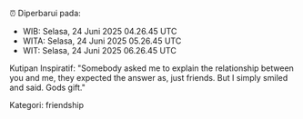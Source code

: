 ⏰ Diperbarui pada:
- WIB: Selasa, 24 Juni 2025 04.26.45 UTC
- WITA: Selasa, 24 Juni 2025 05.26.45 UTC
- WIT: Selasa, 24 Juni 2025 06.26.45 UTC

Kutipan Inspiratif:
"Somebody asked me to explain the relationship between you and me, they expected the answer as, just friends. But I simply smiled and said. Gods gift."


Kategori: friendship

